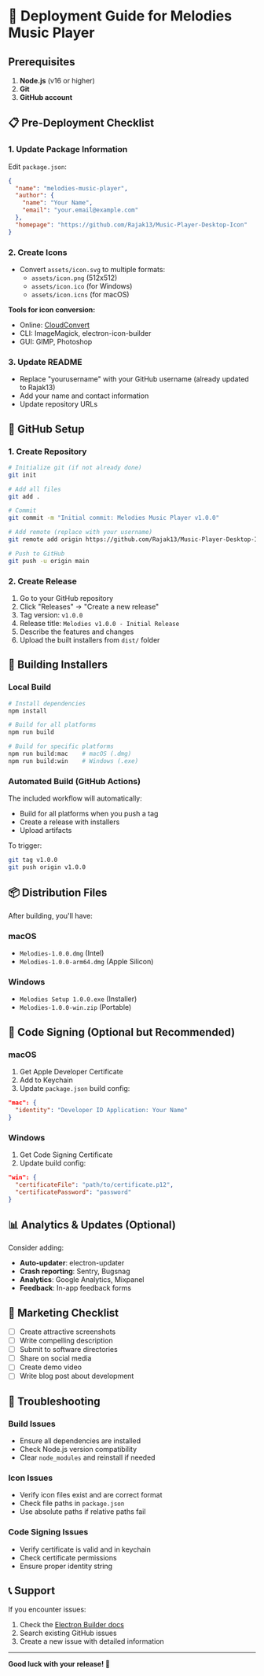 # 🚀 Deployment Guide for Melodies Music Player

## Prerequisites

1. **Node.js** (v16 or higher)
2. **Git**
3. **GitHub account**

## 📋 Pre-Deployment Checklist

### 1. Update Package Information
Edit `package.json`:
```json
{
  "name": "melodies-music-player",
  "author": {
    "name": "Your Name",
    "email": "your.email@example.com"
  },
  "homepage": "https://github.com/Rajak13/Music-Player-Desktop-Icon"
}
```

### 2. Create Icons
- Convert `assets/icon.svg` to multiple formats:
  - `assets/icon.png` (512x512)
  - `assets/icon.ico` (for Windows)
  - `assets/icon.icns` (for macOS)

**Tools for icon conversion:**
- Online: [CloudConvert](https://cloudconvert.com/)
- CLI: ImageMagick, electron-icon-builder
- GUI: GIMP, Photoshop

### 3. Update README
- Replace "yourusername" with your GitHub username (already updated to Rajak13)
- Add your name and contact information
- Update repository URLs

## 🐙 GitHub Setup

### 1. Create Repository
```bash
# Initialize git (if not already done)
git init

# Add all files
git add .

# Commit
git commit -m "Initial commit: Melodies Music Player v1.0.0"

# Add remote (replace with your username)
git remote add origin https://github.com/Rajak13/Music-Player-Desktop-Icon.git

# Push to GitHub
git push -u origin main
```

### 2. Create Release
1. Go to your GitHub repository
2. Click "Releases" → "Create a new release"
3. Tag version: `v1.0.0`
4. Release title: `Melodies v1.0.0 - Initial Release`
5. Describe the features and changes
6. Upload the built installers from `dist/` folder

## 🔨 Building Installers

### Local Build
```bash
# Install dependencies
npm install

# Build for all platforms
npm run build

# Build for specific platforms
npm run build:mac    # macOS (.dmg)
npm run build:win    # Windows (.exe)

```

### Automated Build (GitHub Actions)
The included workflow will automatically:
- Build for all platforms when you push a tag
- Create a release with installers
- Upload artifacts

To trigger:
```bash
git tag v1.0.0
git push origin v1.0.0
```

## 📦 Distribution Files

After building, you'll have:

### macOS
- `Melodies-1.0.0.dmg` (Intel)
- `Melodies-1.0.0-arm64.dmg` (Apple Silicon)

### Windows
- `Melodies Setup 1.0.0.exe` (Installer)
- `Melodies-1.0.0-win.zip` (Portable)



## 🔐 Code Signing (Optional but Recommended)

### macOS
1. Get Apple Developer Certificate
2. Add to Keychain
3. Update `package.json` build config:
```json
"mac": {
  "identity": "Developer ID Application: Your Name"
}
```

### Windows
1. Get Code Signing Certificate
2. Update build config:
```json
"win": {
  "certificateFile": "path/to/certificate.p12",
  "certificatePassword": "password"
}
```

## 📊 Analytics & Updates (Optional)

Consider adding:
- **Auto-updater**: electron-updater
- **Crash reporting**: Sentry, Bugsnag
- **Analytics**: Google Analytics, Mixpanel
- **Feedback**: In-app feedback forms

## 🎯 Marketing Checklist

- [ ] Create attractive screenshots
- [ ] Write compelling description
- [ ] Submit to software directories
- [ ] Share on social media
- [ ] Create demo video
- [ ] Write blog post about development

## 🔧 Troubleshooting

### Build Issues
- Ensure all dependencies are installed
- Check Node.js version compatibility
- Clear `node_modules` and reinstall if needed

### Icon Issues
- Verify icon files exist and are correct format
- Check file paths in `package.json`
- Use absolute paths if relative paths fail

### Code Signing Issues
- Verify certificate is valid and in keychain
- Check certificate permissions
- Ensure proper identity string

## 📞 Support

If you encounter issues:
1. Check the [Electron Builder docs](https://www.electron.build/)
2. Search existing GitHub issues
3. Create a new issue with detailed information

---

**Good luck with your release! 🎵**